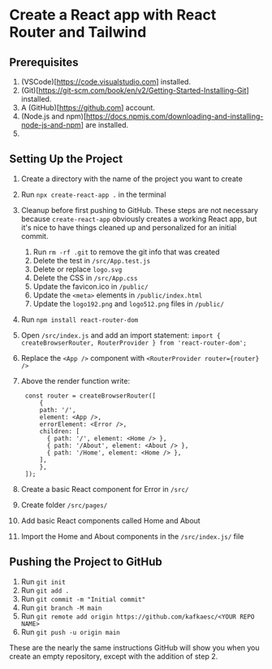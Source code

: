 # Create a React app with React Router and Tailwind

## Prerequisites

1. (VSCode)[https://code.visualstudio.com] installed.
1. (Git)[https://git-scm.com/book/en/v2/Getting-Started-Installing-Git] installed.
1. A (GitHub)[https://github.com] account.
1. (Node.js and npm)[https://docs.npmjs.com/downloading-and-installing-node-js-and-npm] are installed.
1. 

## Setting Up the Project

1. Create a directory with the name of the project you want to create
1. Run `npx create-react-app .` in the terminal
1. Cleanup before first pushing to GitHub. These steps are not necessary because `create-react-app` obviously creates a working React app, but it's nice to have things cleaned up and personalized for an initial commit.
    1. Run `rm -rf .git` to remove the git info that was created
    1. Delete the test in `/src/App.test.js`
    1. Delete or replace `logo.svg`
    1. Delete the CSS in `/src/App.css`
    1. Update the favicon.ico in `/public/`
    1. Update the `<meta>` elements in `/public/index.html`
    1. Update the `logo192.png` and `logo512.png` files in `/public/`
1. Run `npm install react-router-dom`
1. Open `/src/index.js` and add an import statement: `import { createBrowserRouter, RouterProvider } from 'react-router-dom';`
1. Replace the `<App />` component with `<RouterProvider router={router} />`
1. Above the render function write:

        const router = createBrowserRouter([
	        {
            path: '/',
            element: <App />,
            errorElement: <Error />,
            children: [
              { path: '/', element: <Home /> },
              { path: '/About', element: <About /> },
              { path: '/Home', element: <Home /> },
            ],
	        },
        ]);

1. Create a basic React component for Error in `/src/`
1. Create folder `/src/pages/`
1. Add basic React components called Home and About
1. Import the Home and About components in the `/src/index.js/` file

## Pushing the Project to GitHub

1. Run `git init`
1. Run `git add .`
1. Run `git commit -m "Initial commit"`
1. Run `git branch -M main`
1. Run `git remote add origin https://github.com/kafkaesc/<YOUR REPO NAME>`
1. Run `git push -u origin main`

These are the nearly the same instructions GitHub will show you when you create an empty repository, except with the addition of step 2.